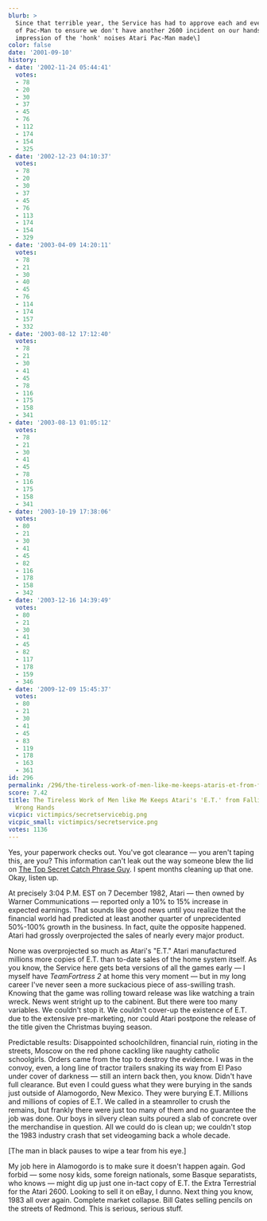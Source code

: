 ```yaml
---
blurb: >
  Since that terrible year, the Service has had to approve each and every new port
  of Pac-Man to ensure we don't have another 2600 incident on our hands. \[Does his
  impression of the 'honk' noises Atari Pac-Man made\]
color: false
date: '2001-09-10'
history:
- date: '2002-11-24 05:44:41'
  votes:
  - 78
  - 20
  - 30
  - 37
  - 45
  - 76
  - 112
  - 174
  - 154
  - 325
- date: '2002-12-23 04:10:37'
  votes:
  - 78
  - 20
  - 30
  - 37
  - 45
  - 76
  - 113
  - 174
  - 154
  - 329
- date: '2003-04-09 14:20:11'
  votes:
  - 78
  - 21
  - 30
  - 40
  - 45
  - 76
  - 114
  - 174
  - 157
  - 332
- date: '2003-08-12 17:12:40'
  votes:
  - 78
  - 21
  - 30
  - 41
  - 45
  - 78
  - 116
  - 175
  - 158
  - 341
- date: '2003-08-13 01:05:12'
  votes:
  - 78
  - 21
  - 30
  - 41
  - 45
  - 78
  - 116
  - 175
  - 158
  - 341
- date: '2003-10-19 17:38:06'
  votes:
  - 80
  - 21
  - 30
  - 41
  - 45
  - 82
  - 116
  - 178
  - 158
  - 342
- date: '2003-12-16 14:39:49'
  votes:
  - 80
  - 21
  - 30
  - 41
  - 45
  - 82
  - 117
  - 178
  - 159
  - 346
- date: '2009-12-09 15:45:37'
  votes:
  - 80
  - 21
  - 30
  - 41
  - 45
  - 83
  - 119
  - 178
  - 163
  - 361
id: 296
permalink: /296/the-tireless-work-of-men-like-me-keeps-ataris-et-from-falling-into-the-wrong-hands/
score: 7.42
title: The Tireless Work of Men like Me Keeps Atari's 'E.T.' from Falling into the
  Wrong Hands
vicpic: victimpics/secretservicebig.png
vicpic_small: victimpics/secretservice.png
votes: 1136
---
```


Yes, your paperwork checks out. You've got clearance — you aren't
taping this, are you? This information can't leak out the way someone
blew the lid on [The Top Secret Catch Phrase Guy](@/victim/25.md). I
spent months cleaning up that one. Okay, listen up.

At precisely 3:04 P.M. EST on 7 December 1982, Atari — then owned by
Warner Communications — reported only a 10% to 15% increase in expected
earnings. That sounds like good news until you realize that the
financial world had predicted at least another quarter of unprecidented
50%-100% growth in the business. In fact, quite the opposite happened.
Atari had grossly overprojected the sales of nearly every major product.

None was overprojected so much as Atari's "E.T." Atari manufactured
millions more copies of E.T. than to-date sales of the home system
itself. As you know, the Service here gets beta versions of all the
games early — I myself have *TeamFortress 2* at home this very moment
— but in my long career I've never seen a more suckacious piece of
ass-swilling trash. Knowing that the game was rolling toward release was
like watching a train wreck. News went stright up to the cabinent. But
there were too many variables. We couldn't stop it. We couldn't cover-up
the existence of E.T. due to the extensive pre-marketing, nor could
Atari postpone the release of the title given the Christmas buying
season.

Predictable results: Disappointed schoolchildren, financial ruin,
rioting in the streets, Moscow on the red phone cackling like naughty
catholic schoolgirls. Orders came from the top to destroy the evidence.
I was in the convoy, even, a long line of tractor trailers snaking its
way from El Paso under cover of darkness — still an intern back then,
you know. Didn't have full clearance. But even I could guess what they
were burying in the sands just outside of Alamogordo, New Mexico. They
were burying E.T. Millions and millions of copies of E.T. We called in a
steamroller to crush the remains, but frankly there were just too many
of them and no guarantee the job was done. Our boys in silvery clean
suits poured a slab of concrete over the merchandise in question. All we
could do is clean up; we couldn't stop the 1983 industry crash that set
videogaming back a whole decade.

\[The man in black pauses to wipe a tear from his eye.\]

My job here in Alamogordo is to make sure it doesn't happen again. God
forbid — some nosy kids, some foreign nationals, some Basque
separatists, who knows — might dig up just one in-tact copy of E.T. the
Extra Terrestrial for the Atari 2600. Looking to sell it on eBay, I
dunno. Next thing you know, 1983 all over again. Complete market
collapse. Bill Gates selling pencils on the streets of Redmond. This is
serious, serious stuff.